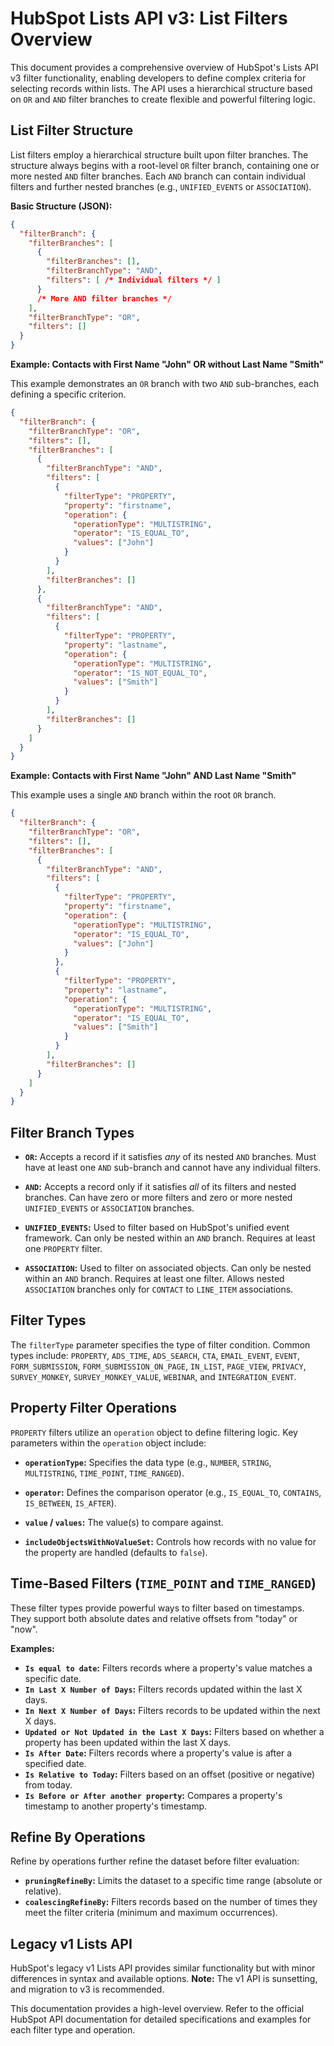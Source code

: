 # HubSpot Lists API v3: List Filters Overview

This document provides a comprehensive overview of HubSpot's Lists API v3 filter functionality, enabling developers to define complex criteria for selecting records within lists.  The API uses a hierarchical structure based on `OR` and `AND` filter branches to create flexible and powerful filtering logic.

## List Filter Structure

List filters employ a hierarchical structure built upon filter branches.  The structure always begins with a root-level `OR` filter branch, containing one or more nested `AND` filter branches.  Each `AND` branch can contain individual filters and further nested branches (e.g., `UNIFIED_EVENTS` or `ASSOCIATION`).

**Basic Structure (JSON):**

```json
{
  "filterBranch": {
    "filterBranches": [
      {
        "filterBranches": [],
        "filterBranchType": "AND",
        "filters": [ /* Individual filters */ ]
      }
      /* More AND filter branches */
    ],
    "filterBranchType": "OR",
    "filters": []
  }
}
```

**Example: Contacts with First Name "John" OR without Last Name "Smith"**

This example demonstrates an `OR` branch with two `AND` sub-branches, each defining a specific criterion.

```json
{
  "filterBranch": {
    "filterBranchType": "OR",
    "filters": [],
    "filterBranches": [
      {
        "filterBranchType": "AND",
        "filters": [
          {
            "filterType": "PROPERTY",
            "property": "firstname",
            "operation": {
              "operationType": "MULTISTRING",
              "operator": "IS_EQUAL_TO",
              "values": ["John"]
            }
          }
        ],
        "filterBranches": []
      },
      {
        "filterBranchType": "AND",
        "filters": [
          {
            "filterType": "PROPERTY",
            "property": "lastname",
            "operation": {
              "operationType": "MULTISTRING",
              "operator": "IS_NOT_EQUAL_TO",
              "values": ["Smith"]
            }
          }
        ],
        "filterBranches": []
      }
    ]
  }
}
```

**Example: Contacts with First Name "John" AND Last Name "Smith"**

This example uses a single `AND` branch within the root `OR` branch.

```json
{
  "filterBranch": {
    "filterBranchType": "OR",
    "filters": [],
    "filterBranches": [
      {
        "filterBranchType": "AND",
        "filters": [
          {
            "filterType": "PROPERTY",
            "property": "firstname",
            "operation": {
              "operationType": "MULTISTRING",
              "operator": "IS_EQUAL_TO",
              "values": ["John"]
            }
          },
          {
            "filterType": "PROPERTY",
            "property": "lastname",
            "operation": {
              "operationType": "MULTISTRING",
              "operator": "IS_EQUAL_TO",
              "values": ["Smith"]
            }
          }
        ],
        "filterBranches": []
      }
    ]
  }
}
```

## Filter Branch Types

* **`OR`:** Accepts a record if it satisfies *any* of its nested `AND` branches.  Must have at least one `AND` sub-branch and cannot have any individual filters.

* **`AND`:** Accepts a record only if it satisfies *all* of its filters and nested branches. Can have zero or more filters and zero or more nested `UNIFIED_EVENTS` or `ASSOCIATION` branches.

* **`UNIFIED_EVENTS`:**  Used to filter based on HubSpot's unified event framework.  Can only be nested within an `AND` branch. Requires at least one `PROPERTY` filter.

* **`ASSOCIATION`:** Used to filter on associated objects. Can only be nested within an `AND` branch. Requires at least one filter.  Allows nested `ASSOCIATION` branches only for `CONTACT` to `LINE_ITEM` associations.


## Filter Types

The `filterType` parameter specifies the type of filter condition.  Common types include: `PROPERTY`, `ADS_TIME`, `ADS_SEARCH`, `CTA`, `EMAIL_EVENT`, `EVENT`, `FORM_SUBMISSION`, `FORM_SUBMISSION_ON_PAGE`, `IN_LIST`, `PAGE_VIEW`, `PRIVACY`, `SURVEY_MONKEY`, `SURVEY_MONKEY_VALUE`, `WEBINAR`, and `INTEGRATION_EVENT`.

## Property Filter Operations

`PROPERTY` filters utilize an `operation` object to define filtering logic. Key parameters within the `operation` object include:

* **`operationType`:** Specifies the data type (e.g., `NUMBER`, `STRING`, `MULTISTRING`, `TIME_POINT`, `TIME_RANGED`).

* **`operator`:** Defines the comparison operator (e.g., `IS_EQUAL_TO`, `CONTAINS`, `IS_BETWEEN`, `IS_AFTER`).

* **`value` / `values`:** The value(s) to compare against.

* **`includeObjectsWithNoValueSet`:** Controls how records with no value for the property are handled (defaults to `false`).


## Time-Based Filters (`TIME_POINT` and `TIME_RANGED`)

These filter types provide powerful ways to filter based on timestamps.  They support both absolute dates and relative offsets from "today" or "now".

**Examples:**

* **`Is equal to date`:**  Filters records where a property's value matches a specific date.
* **`In Last X Number of Days`:** Filters records updated within the last X days.
* **`In Next X Number of Days`:** Filters records to be updated within the next X days.
* **`Updated or Not Updated in the Last X Days`:** Filters based on whether a property has been updated within the last X days.
* **`Is After Date`:** Filters records where a property's value is after a specified date.
* **`Is Relative to Today`:** Filters based on an offset (positive or negative) from today.
* **`Is Before or After another property`:** Compares a property's timestamp to another property's timestamp.


## Refine By Operations

Refine by operations further refine the dataset before filter evaluation:

* **`pruningRefineBy`:** Limits the dataset to a specific time range (absolute or relative).
* **`coalescingRefineBy`:** Filters records based on the number of times they meet the filter criteria (minimum and maximum occurrences).


## Legacy v1 Lists API

HubSpot's legacy v1 Lists API provides similar functionality but with minor differences in syntax and available options.  **Note:** The v1 API is sunsetting, and migration to v3 is recommended.


This documentation provides a high-level overview.  Refer to the official HubSpot API documentation for detailed specifications and examples for each filter type and operation.
